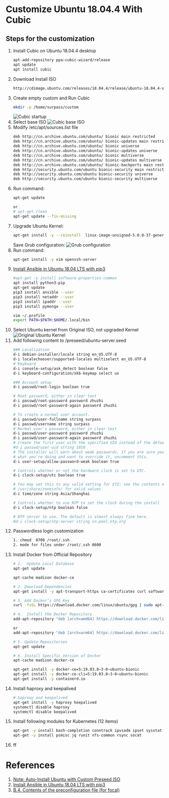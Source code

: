 # Customize Ubuntu 18.04.4 With Cubic

## Steps for the customization
1. Install Cubic on Ubuntu 18.04.4 desktop
    ```bash
    apt-add-repository ppa:cubic-wizard/release
    apt update
    apt install cubic
    ```
2. Download Install ISO 
   ```bash
   http://cdimage.ubuntu.com/releases/18.04.4/release/ubuntu-18.04.4-server-amd64.iso
   ```
3. Create empty custom and Run Cubic
    ```bash
    mkdir -p /home/surpass/custom
    ```
    ![Cubic startup](images/cubic_startup.PNG?raw=true)
4. Select base ISO
    ![Cubic base ISO](images/cubic_baseiso.png?raw=true)
5. Modify /etc/apt/sources.list file
   ```bash
   deb http://cn.archive.ubuntu.com/ubuntu/ bionic main restricted
   deb http://cn.archive.ubuntu.com/ubuntu/ bionic-updates main restricted
   deb http://cn.archive.ubuntu.com/ubuntu/ bionic universe
   deb http://cn.archive.ubuntu.com/ubuntu/ bionic-updates universe
   deb http://cn.archive.ubuntu.com/ubuntu/ bionic multiverse
   deb http://cn.archive.ubuntu.com/ubuntu/ bionic-updates multiverse
   deb http://cn.archive.ubuntu.com/ubuntu/ bionic-backports main restricted universe multiverse
   deb http://security.ubuntu.com/ubuntu bionic-security main restricted
   deb http://security.ubuntu.com/ubuntu bionic-security universe
   deb http://security.ubuntu.com/ubuntu bionic-security multiverse
   ```
6. Run command:
    ```bash
    apt-get update

    or
    # apt-get clean
    apt-get update --fix-missing  
    ```
7. Upgrade Ubuntu Kernel:<cannot run apt-get upgrade>
    ```bash
    apt-get install -y --reinstall  linux-image-unsigned-5.0.0-37-generic
    ```
    Save Grub configuration:
     ![Grub configuration](images/grub-pc.png?raw=true)
8.  Run command:
    ```bash
    apt-get install -y vim openssh-server
    ```
9.  [Install Ansible in Ubuntu 18.04 LTS with pip3](https://sharadchhetri.com/2018/10/07/install-ansible-in-ubuntu-18-04-lts-with-pip3/)
    ```bash
    #apt-get -y install software-properties-common
    apt install python3-pip
	apt-get update
	pip3 install ansible --user
    pip3 install netaddr --user
    pip3 install ipaddr --user
    pip3 install pymongo --user

    vim ~/.profile
    export PATH=$PATH:$HOME/.local/bin
    ```
10. Select Ubuntu kernel from Original ISO, not upgraded Kernel
     ![Original Ubuntu Kernel](images/cubic_originKernel.png?raw=true)
11. Add following content to /preseed/ubuntu-server.seed
    ```bash
    ### Localization
    d-i debian-installer/locale string en_US.UTF-8
    d-i localechooser/supported-locales multiselect en_US.UTF-8
    # Keyboard
    d-i console-setup/ask_detect boolean false
    d-i keyboard-configuration/xkb-keymap select us
    
    ### Account setup
    d-i passwd/root-login boolean true
    
    # Root password, either in clear text
    d-i passwd/root-password password zhuzhi
    d-i passwd/root-password-again password zhuzhi
    
    # To create a normal user account.
    d-i passwd/user-fullname string surpass
    d-i passwd/username string surpass
    # Normal user's password, either in clear text
    d-i passwd/user-password password zhuzhi
    d-i passwd/user-password-again password zhuzhi
    # Create the first user with the specified UID instead of the default.
    #d-i passwd/user-uid string 1010
    # The installer will warn about weak passwords. If you are sure you know
    # what you're doing and want to override it, uncomment this.
    d-i user-setup/allow-password-weak boolean true
    
    # Controls whether or not the hardware clock is set to UTC.
    d-i clock-setup/utc boolean true
    
    # You may set this to any valid setting for $TZ; see the contents of
    # /usr/share/zoneinfo/ for valid values.
    d-i time/zone string Asia/Shanghai
    
    # Controls whether to use NTP to set the clock during the install
    d-i clock-setup/ntp boolean false
    
    # NTP server to use. The default is almost always fine here.
    #d-i clock-setup/ntp-server string cn.pool.ntp.org
    ```
12. Passwordless login customization
    ```bash
    1. chmod  0700 /root/.ssh
    2. mode for files under /root/.ssh 0600 
    ```
13. Install Docker from Official Repository
    ```bash
    # 1.  Update Local Database
    apt-get update

    apt-cache madison docker-ce

    # 2. Download Dependencies
    apt-get install -y apt-transport-https ca-certificates curl software-properties-common gnupg-agent

    # 3. Add Docker’s GPG Key
    curl -fsSL https://download.docker.com/linux/ubuntu/gpg | sudo apt-key add -

    # 4.  Install the Docker Repository
    add-apt-repository "deb [arch=amd64] https://download.docker.com/linux/ubuntu  $(lsb_release -cs)  stable"

    or 
    add-apt-repository "deb [arch=arm64] https://download.docker.com/linux/ubuntu  $(lsb_release -cs)  stable"

    # 5. Update Repositories
    apt-get update

    # 6. Install Specific Version of Docker 
    apt-cache madison docker-ce

    apt-get install -y docker-ce=5:19.03.8~3-0~ubuntu-bionic
    apt-get install -y docker-ce-cli=5:19.03.8~3-0~ubuntu-bionic
    apt-get install -y containerd.io
    ```
14. Install haproxy and keepalived
    ```bash
    # haproxy and keepalived
    apt-get install -y haproxy keepalived
    systemctl disable haproxy
    systemctl disable keepalived
    ```
15. Install following modules for Kubernetes (12 items)
    ```bash
    apt-get -y install bash-completion conntrack ipvsadm ipset sysstat libseccomp-dev
    apt-get -y install psmisc jq runit nfs-common rsync socat
    ```
16. ff



# References
1. [Note: Auto-Install Ubuntu with Custom Preseed ISO](https://www.pugetsystems.com/labs/hpc/Note-Auto-Install-Ubuntu-with-Custom-Preseed-ISO-1654/)
2. [Install Ansible in Ubuntu 18.04 LTS with pip3](https://sharadchhetri.com/2018/10/07/install-ansible-in-ubuntu-18-04-lts-with-pip3/)
3. [B.4. Contents of the preconfiguration file (for focal)](https://help.ubuntu.com/lts/installation-guide/amd64/apbs04.html)
